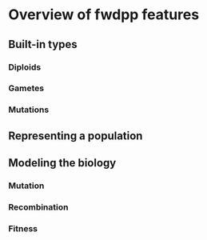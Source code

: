 # Overview of fwdpp features

## Built-in types

### Diploids

### Gametes

### Mutations

## Representing a population

## Modeling the biology

### Mutation

### Recombination

### Fitness
